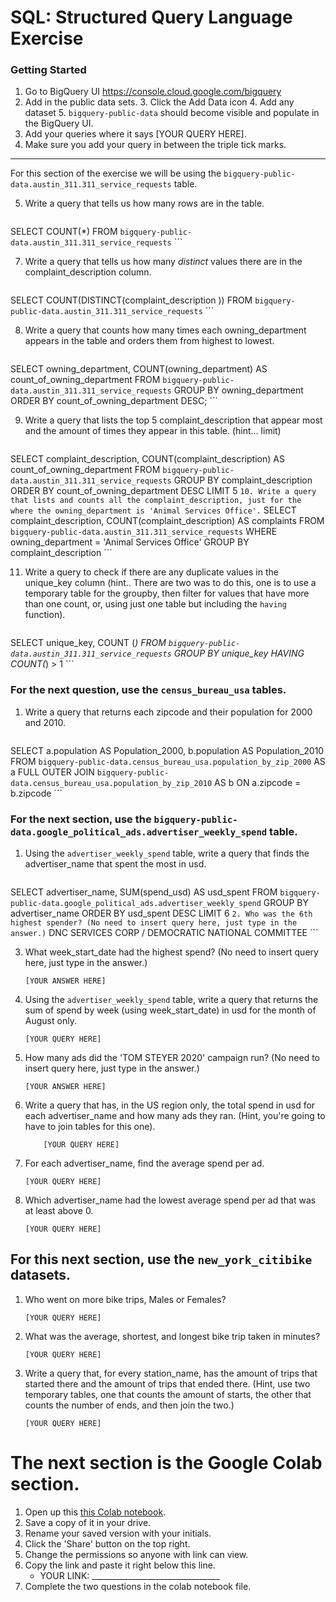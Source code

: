 
# SQL:  Structured Query Language  Exercise

### Getting Started
1. Go to BigQuery UI https://console.cloud.google.com/bigquery
2. Add in the public data sets. 
	3. Click the Add Data icon
	4. Add any dataset
	5. `bigquery-public-data` should become visible and populate in the BigQuery UI. 
3. Add your queries where it says [YOUR QUERY HERE].
4. Make sure you add your query in between the triple tick marks. 
---

For this section of the exercise we will be using the `bigquery-public-data.austin_311.311_service_requests`  table. 

5. Write a query that tells us how many rows are in the table. 
	```
SELECT
  COUNT(*)
FROM
  `bigquery-public-data.austin_311.311_service_requests`
	```

7. Write a query that tells us how many _distinct_ values there are in the complaint_description column.
	``` 
SELECT
  COUNT(DISTINCT(complaint_description ))
FROM
  `bigquery-public-data.austin_311.311_service_requests`
	```
  
8. Write a query that counts how many times each owning_department appears in the table and orders them from highest to lowest. 
	``` 
SELECT
  owning_department,
  COUNT(owning_department) AS count_of_owning_department
FROM
  `bigquery-public-data.austin_311.311_service_requests`
GROUP BY
  owning_department
ORDER BY
  count_of_owning_department DESC;
	```

9. Write a query that lists the top 5 complaint_description that appear most and the amount of times they appear in this table. (hint... limit)
	```
SELECT
  complaint_description,
  COUNT(complaint_description) AS count_of_owning_department
FROM
  `bigquery-public-data.austin_311.311_service_requests`
GROUP BY
  complaint_description
ORDER BY
  count_of_owning_department DESC
LIMIT
  5
	  ```
10. Write a query that lists and counts all the complaint_description, just for the where the owning_department is 'Animal Services Office'.
	```
SELECT
  complaint_description,
  COUNT(complaint_description) AS complaints
FROM
  `bigquery-public-data.austin_311.311_service_requests`
WHERE
  owning_department = 'Animal Services Office'
GROUP BY
  complaint_description
	```

11. Write a query to check if there are any duplicate values in the unique_key column (hint.. There are two was to do this, one is to use a temporary table for the groupby, then filter for values that have more than one count, or, using just one table but including the  `having` function). 
	```
SELECT
  unique_key,
  COUNT (*)
FROM
  `bigquery-public-data.austin_311.311_service_requests`
GROUP BY
  unique_key
HAVING
  COUNT(*) > 1
	```


### For the next question, use the `census_bureau_usa` tables.

1. Write a query that returns each zipcode and their population for 2000 and 2010. 
	```
SELECT
  a.population AS Population_2000,
  b.population AS Population_2010
FROM
  `bigquery-public-data.census_bureau_usa.population_by_zip_2000` AS a
FULL OUTER JOIN
  `bigquery-public-data.census_bureau_usa.population_by_zip_2010` AS b
ON
  a.zipcode = b.zipcode
	```

### For the next section, use the  `bigquery-public-data.google_political_ads.advertiser_weekly_spend` table.
1. Using the `advertiser_weekly_spend` table, write a query that finds the advertiser_name that spent the most in usd. 
	```
SELECT
  advertiser_name,
  SUM(spend_usd) AS usd_spent
FROM
  `bigquery-public-data.google_political_ads.advertiser_weekly_spend`
GROUP BY
  advertiser_name
ORDER BY
  usd_spent DESC
LIMIT
  6
	```
2. Who was the 6th highest spender? (No need to insert query here, just type in the answer.)
	```
DNC SERVICES CORP / DEMOCRATIC NATIONAL COMMITTEE
	```

3. What week_start_date had the highest spend? (No need to insert query here, just type in the answer.)
	```
	[YOUR ANSWER HERE]
	```

4. Using the `advertiser_weekly_spend` table, write a query that returns the sum of spend by week (using week_start_date) in usd for the month of August only. 
	```
	[YOUR QUERY HERE]
	```
6.  How many ads did the 'TOM STEYER 2020' campaign run? (No need to insert query here, just type in the answer.)
	```
	[YOUR ANSWER HERE]
	```
7. Write a query that has, in the US region only, the total spend in usd for each advertiser_name and how many ads they ran. (Hint, you're going to have to join tables for this one). 
	```
		[YOUR QUERY HERE]
	```
8. For each advertiser_name, find the average spend per ad. 
	```
	[YOUR QUERY HERE]
	```
10. Which advertiser_name had the lowest average spend per ad that was at least above 0. 
	``` 
	[YOUR QUERY HERE]
	```
## For this next section, use the `new_york_citibike` datasets.

1. Who went on more bike trips, Males or Females?
	```
	[YOUR QUERY HERE]
	```
2. What was the average, shortest, and longest bike trip taken in minutes?
	```
	[YOUR QUERY HERE]
	```

3. Write a query that, for every station_name, has the amount of trips that started there and the amount of trips that ended there. (Hint, use two temporary tables, one that counts the amount of starts, the other that counts the number of ends, and then join the two.) 
	```
	[YOUR QUERY HERE]
	```
# The next section is the Google Colab section.  
1. Open up this [this Colab notebook](https://colab.research.google.com/drive/1kHdTtuHTPEaMH32GotVum41YVdeyzQ74?usp=sharing).
2. Save a copy of it in your drive. 
3. Rename your saved version with your initials. 
4. Click the 'Share' button on the top right.  
5. Change the permissions so anyone with link can view. 
6. Copy the link and paste it right below this line. 
	* YOUR LINK:  ________________________________
9. Complete the two questions in the colab notebook file. 
